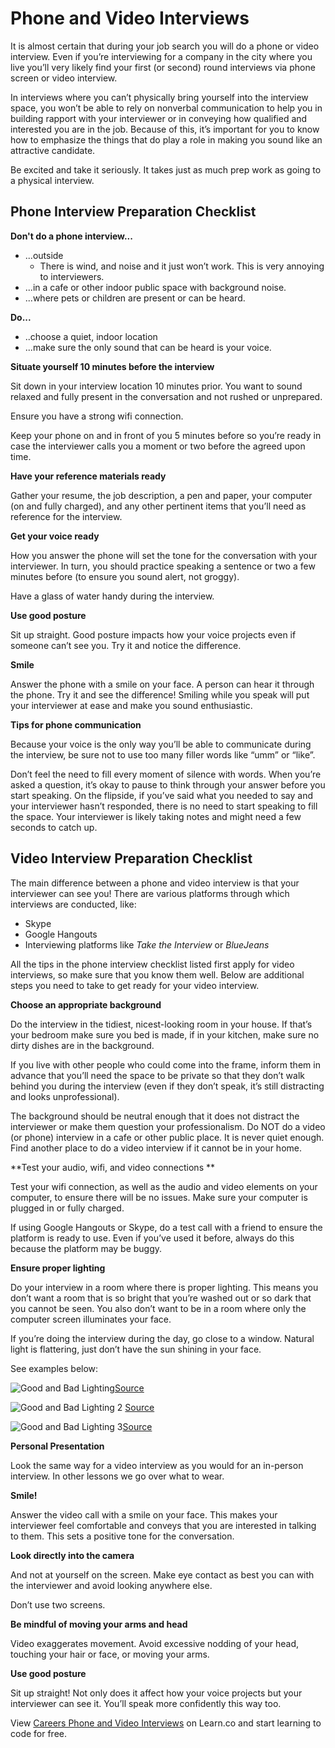# Phone and Video Interviews

It is almost certain that during your job search you will do a phone or video interview. Even if you’re interviewing for a company in the city where you live you’ll very likely find your first (or second) round interviews via phone screen or video interview. 

In interviews where you can’t physically bring yourself into the interview space, you won’t be able to rely on nonverbal communication to help you in building rapport with your interviewer or in conveying how qualified and interested you are in the job.  Because of this, it’s important for you to know how to emphasize the things that do play a role in making you sound like an attractive candidate.

Be excited and take it seriously. It takes just as much prep work as going to a physical interview. 

## Phone Interview Preparation Checklist

**Don't do a phone interview...**

- ...outside
    - There is wind, and noise and it just won’t work. This is very annoying to interviewers.
- ...in a cafe or other indoor public space with background noise. 
- ...where pets or children are present or can be heard. 

**Do...**
- ..choose a quiet, indoor location
- ...make sure the only sound that can be heard is your voice.

**Situate yourself 10 minutes before the interview**

Sit down in your interview location 10 minutes prior.  You want to sound relaxed and fully present in the conversation and not rushed or unprepared.

Ensure you have a strong wifi connection. 

Keep your phone on and in front of you 5 minutes before so you’re ready in case the interviewer calls you a moment or two before the agreed upon time. 

**Have your reference materials ready**

Gather your resume, the job description, a pen and paper, your computer (on and fully charged), and any other pertinent items that you’ll need as reference for the interview.

**Get your voice ready**

How you answer the phone will set the tone for the conversation with your interviewer. In turn, you should practice speaking a sentence or two a few minutes before (to ensure you sound alert, not groggy).

Have a glass of water handy during the interview.

**Use good posture**

Sit up straight. Good posture impacts how your voice projects even if someone can’t see you. Try it and notice the difference. 

**Smile**

Answer the phone with a smile on your face. A person can hear it through the phone. Try it and see the difference! Smiling while you speak will put your interviewer at ease and make you sound enthusiastic.

**Tips for phone communication**

Because your voice is the only way you’ll be able to communicate during the interview, be sure not to use too many filler words like “umm” or “like”. 

Don’t feel the need to fill every moment of silence with words. When you’re asked a question, it’s okay to pause to think through your answer before you start speaking. On the flipside, if you’ve said what you needed to say and your interviewer hasn’t responded, there is no need to start speaking to fill the space. Your interviewer is likely taking notes and might need a few seconds to catch up. 

## Video Interview Preparation Checklist 

The main difference between a phone and video interview is that your interviewer can see you! There are various platforms through which interviews are conducted, like:

- Skype
- Google Hangouts
- Interviewing platforms like *Take the Interview* or *BlueJeans*

All the tips in the phone interview checklist listed first apply for video interviews, so make sure that you know them well. Below are additional steps you need to take to get ready for your video interview.

**Choose an appropriate background**

Do the interview in the tidiest, nicest-looking room in your house. If that’s your bedroom make sure you bed is made, if in your kitchen, make sure no dirty dishes are in the background.

If you live with other people who could come into the frame, inform them in advance that you’ll need the space to be private so that they don’t walk behind you during the interview (even if they don’t speak, it’s still distracting and looks unprofessional). 

The background should be neutral enough that it does not distract the interviewer or make them question your professionalism.
Do NOT do a video (or phone) interview in a cafe or other public place. It is never quiet enough. Find another place to do a video interview if it cannot be in your home. 

**Test your audio, wifi, and video connections **

Test your wifi connection, as well as the audio and video elements on your computer, to ensure there will be no issues. Make sure your computer is plugged in or fully charged.

If using Google Hangouts or Skype, do a test call with a friend to ensure the platform is ready to use. Even if you’ve used it before, always do this because the platform may be buggy.

**Ensure proper lighting**

Do your interview in a room where there is proper lighting. This means you don’t want a room that is so bright that you’re washed out or so dark that you cannot be seen. You also don’t want to be in a room where only the computer screen illuminates your face. 

If you’re doing the interview during the day, go close to a window. Natural light is flattering, just don’t have the sun shining in your face. 

See examples below: 

![Good and Bad Lighting](https://s3.amazonaws.com/learn-verified/SkypeGoodandBad.jpg)[Source](http://masterthemedia.com/mastering-a-skype-media-interview-2/)

![Good and Bad Lighting 2](https://s3.amazonaws.com/learn-verified/SkypeGoodandBad2.png) [Source](http://www.kplu.org/post/5-tips-help-you-look-better-skype-facetime) 

![Good and Bad Lighting 3](https://s3.amazonaws.com/learn-verified/SkypeGoodandBad3.jpg)[Source](http://www.supertintin.com/blog/skype-recorder/how-to-improve-webcam-video-image-quality)


**Personal Presentation**

Look the same way for a video interview as you would for an in-person interview. In other lessons we go over what to wear. 

**Smile!**

Answer the video call with a smile on your face. This makes your interviewer feel comfortable and conveys that you are interested in talking to them. This sets a positive tone for the conversation. 

**Look directly into the camera**

And not at yourself on the screen. Make eye contact as best you can with the interviewer and avoid looking anywhere else. 

Don’t use two screens. 

**Be mindful of moving your arms and head**

Video exaggerates movement. Avoid excessive nodding of your head, touching your hair or face, or moving your arms. 

**Use good posture**

Sit up straight! Not only does it affect how your voice projects but your interviewer can see it. You’ll speak more confidently this way too.  


<p data-visibility='hidden'>View <a href='https://learn.co/lessons/careers-phone-and-video-interviews'>Careers Phone and Video Interviews</a> on Learn.co and start learning to code for free.</p>
